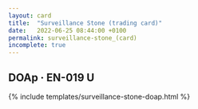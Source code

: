 ```yaml
---
layout: card
title:  "Surveillance Stone (trading card)"
date:   2022-06-25 08:44:00 +0100
permalink: surveillance-stone_(card)
incomplete: true
---
```


## DOAp &middot; EN-019 U

{% include templates/surveillance-stone-doap.html %}